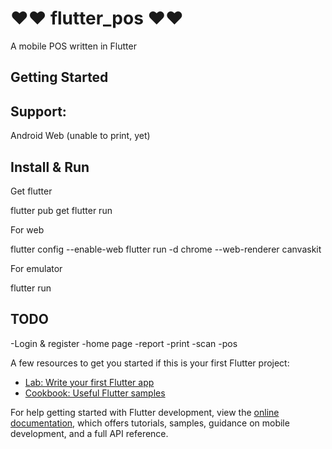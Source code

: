# ❤️❤️ flutter_pos ❤️❤️

A mobile POS written in Flutter



## Getting Started

## Support:

Android
Web (unable to print, yet)


## Install & Run
Get flutter

flutter pub get
flutter run

For web

flutter config --enable-web
flutter run -d chrome --web-renderer canvaskit

For emulator

flutter run

## TODO
-Login & register
-home page
-report
-print
-scan
-pos




A few resources to get you started if this is your first Flutter project:

- [Lab: Write your first Flutter app](https://docs.flutter.dev/get-started/codelab)
- [Cookbook: Useful Flutter samples](https://docs.flutter.dev/cookbook)

For help getting started with Flutter development, view the
[online documentation](https://docs.flutter.dev/), which offers tutorials,
samples, guidance on mobile development, and a full API reference.
